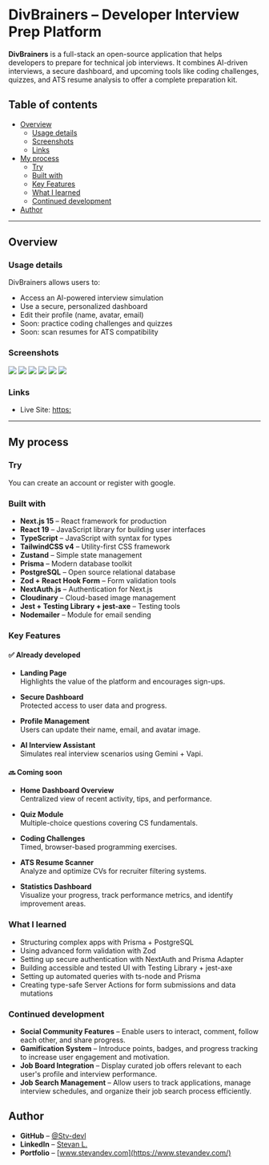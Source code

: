 # DivBrainers – Developer Interview Prep Platform

**DivBrainers** is a full-stack an open-source application that helps developers to prepare for technical job interviews. It combines AI-driven interviews, a secure dashboard, and upcoming tools like coding challenges, quizzes, and ATS resume analysis to offer a complete preparation kit.

## Table of contents

- [Overview](#overview)
  - [Usage details](#usage-details)
  - [Screenshots](#screenshots)
  - [Links](#links)
- [My process](#my-process)
  - [Try](#try)
  - [Built with](#built-with)
  - [Key Features](#key-features)
  - [What I learned](#what-i-learned)
  - [Continued development](#continued-development)
- [Author](#author)

---

## Overview

### Usage details

DivBrainers allows users to:

- Access an AI-powered interview simulation
- Use a secure, personalized dashboard
- Edit their profile (name, avatar, email)
- Soon: practice coding challenges and quizzes
- Soon: scan resumes for ATS compatibility

### Screenshots

![](./public/Screenshot_set_interview.png)
![](./public/Screenshot_interview_live.png)
![](./public/Screenshot_profil.png)
![](./public/Screenshot_login.png)
![](./public/Screenshot_register.png)
![](./public/Screenshot_resetPassword.png)

### Links

- Live Site: [https:](https:divbrainers.com)

---

## My process

### Try

You can create an account or register with google.

### Built with

- **Next.js 15** – React framework for production
- **React 19** – JavaScript library for building user interfaces
- **TypeScript** – JavaScript with syntax for types
- **TailwindCSS v4** – Utility-first CSS framework
- **Zustand** – Simple state management
- **Prisma** – Modern database toolkit
- **PostgreSQL** – Open source relational database
- **Zod + React Hook Form** – Form validation tools
- **NextAuth.js** – Authentication for Next.js
- **Cloudinary** – Cloud-based image management
- **Jest + Testing Library + jest-axe** – Testing tools
- **Nodemailer** – Module for email sending

### Key Features

#### ✅ Already developed

- **Landing Page**  
  Highlights the value of the platform and encourages sign-ups.

- **Secure Dashboard**  
   Protected access to user data and progress.

- **Profile Management**  
  Users can update their name, email, and avatar image.

- **AI Interview Assistant**  
  Simulates real interview scenarios using Gemini + Vapi.

#### 🔜 Coming soon

- **Home Dashboard Overview**  
  Centralized view of recent activity, tips, and performance.

- **Quiz Module**  
  Multiple-choice questions covering CS fundamentals.

- **Coding Challenges**  
  Timed, browser-based programming exercises.

- **ATS Resume Scanner**  
  Analyze and optimize CVs for recruiter filtering systems.

- **Statistics Dashboard**  
  Visualize your progress, track performance metrics, and identify improvement areas.

### What I learned

- Structuring complex apps with Prisma + PostgreSQL
- Using advanced form validation with Zod
- Setting up secure authentication with NextAuth and Prisma Adapter
- Building accessible and tested UI with Testing Library + jest-axe
- Setting up automated queries with ts-node and Prisma
- Creating type-safe Server Actions for form submissions and data mutations

### Continued development

- **Social Community Features** – Enable users to interact, comment, follow each other, and share progress.
- **Gamification System** – Introduce points, badges, and progress tracking to increase user engagement and motivation.
- **Job Board Integration** – Display curated job offers relevant to each user's profile and interview performance.
- **Job Search Management** – Allow users to track applications, manage interview schedules, and organize their job search process efficiently.

## Author

- **GitHub** – [@Stv-devl](https://github.com/Stv-devl)
- **LinkedIn** – [Stevan L.](https://www.linkedin.com/in/stevan-l-793141128/)
- **Portfolio** – [www.stevandev.com](https://www.stevandev.com/)
